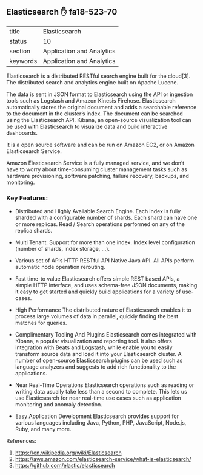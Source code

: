 ## Elasticsearch :hand: fa18-523-70



|          |                           |
| -------- | ------------------------- |
| title    | Elasticsearch             | 
| status   | 10                        |
| section  | Application and Analytics |
| keywords | Application and Analytics |



Elasticsearch is a distributed RESTful search engine built for the cloud[3]. The distributed search and analytics engine built on Apache Lucene. 

The data is sent in JSON format to Elasticsearch using the API or ingestion tools such as Logstash and Amazon Kinesis Firehose. Elasticsearch automatically stores the original document and adds a searchable reference to the document in the cluster’s index.
The document can be searched using the Elasticsearch API. Kibana, an open-source visualization tool can be used with Elasticsearch to visualize data and build interactive dashboards.

It is a open source software and can be run on Amazon EC2, or on Amazon Elasticsearch Service. 

Amazon Elasticsearch Service is a fully managed service, and we don’t have to worry about time-consuming cluster management tasks such as hardware provisioning, software patching, failure recovery, backups, and monitoring.

### Key Features:

* Distributed and Highly Available Search Engine.
Each index is fully sharded with a configurable number of shards. Each shard can have one or more replicas. Read / Search operations performed on any of the replica shards.

* Multi Tenant.
Support for more than one index. Index level configuration (number of shards, index storage, …).

* Various set of APIs
HTTP RESTful API
Native Java API.
All APIs perform automatic node operation rerouting.

* Fast time-to value 
Elasticsearch offers simple REST based APIs, a simple HTTP interface, and uses schema-free JSON documents, making it easy to get started and quickly build applications for a variety of use-cases.

* High Performance
The distributed nature of Elasticsearch enables it to process large volumes of data in parallel, quickly finding the best matches for queries.

* Complimentary Tooling And Plugins
Elasticsearch comes integrated with Kibana, a popular visualization and reporting tool. It also offers integration with Beats and Logstash, while enable you to easily transform source data and load it into your Elasticsearch cluster. A number of open-source Elasticsearch plugins can be used such as language analyzers and suggests to add rich functionality to the applications.

* Near Real-Time Operations
Elasticsearch operations such as reading or writing data usually take less than a second to complete. This lets us use Elasticsearch for near real-time use cases such as application monitoring and anomaly detection.

* Easy Application Development
Elasticsearch provides support for various languages including Java, Python, PHP, JavaScript, Node.js, Ruby, and many more.

References:

1. https://en.wikipedia.org/wiki/Elasticsearch
2. https://aws.amazon.com/elasticsearch-service/what-is-elasticsearch/
3. https://github.com/elastic/elasticsearch



    
